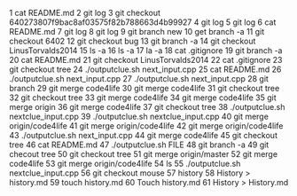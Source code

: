 1 cat README.md
   2 git log
   3 git checkout 640273807f9bac8af03575f82b788663d4b99927
   4 git log
   5 git log
   6 cat README.md
   7 git log
   8 git log
   9 git branch new
  10 get branch -a
  11 git checkout 6402
  12 git checkout bug
  13 git branch -a
  14 git checkout LinusTorvalds2014
  15 ls -a
  16 ls -a
  17 la -a
  18 cat .gitignore
  19 git branch -a
  20 cat README.md
  21 git checkout LinusTorvalds2014
  22 cat .gitignore
  23 git checkout tree
  24 ./outputclue.sh next_input.cpp
  25 cat README.md
  26 ./outputclue.sh next_input.cpp
  27 ./outputclue.sh next_input.cpp
  28 git branch
  29 git merge code4life
  30 git merge code4life
  31 git checkout tree
  32 git checkout tree
  33 git merge code4life
  34 git merge code4life
  35 git merge origin
  36 git merge code4life
  37 git checkout tree
  38 ./outputclue.sh nextclue_input.cpp
  39 ./outputclue.sh nextclue_input.cpp
  40 git merge origin/code4life
  41 git merge origin/code4life
  42 git merge origin/code4life
  43 ./outputclue.sh next_input.cpp
  44 git merge code4life
  45 git checkout tree
  46 cat README.md
  47 ./outputclue.sh FILE
  48 git branch -a
  49 git checout tree
  50 git checkout tree
  51 git merge origin/master
  52 git merge code4life
  53 git merge origin/code4life
  54 ls
  55 ./outputclue.sh nextclue_input.cpp
  56 git checkout mouse
  57 history
  58 History > history.md
  59 touch history.md
  60 Touch history.md
  61 History > History.md